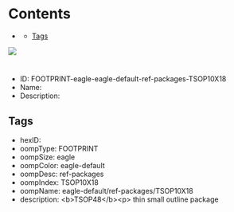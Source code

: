 



Contents
========

* [](#)
	* [Tags](#tags)
  
![][im]
# 

- ID: FOOTPRINT-eagle-eagle-default-ref-packages-TSOP10X18
- Name: 
- Description: 

## Tags

- hexID: 
- oompType: FOOTPRINT
- oompSize: eagle
- oompColor: eagle-default
- oompDesc: ref-packages
- oompIndex: TSOP10X18
- oompName: eagle-default/ref-packages/TSOP10X18
- description: &lt;b&gt;TSOP48&lt;/b&gt;&lt;p&gt;&#xD;
thin small outline package



[im]: image.png
